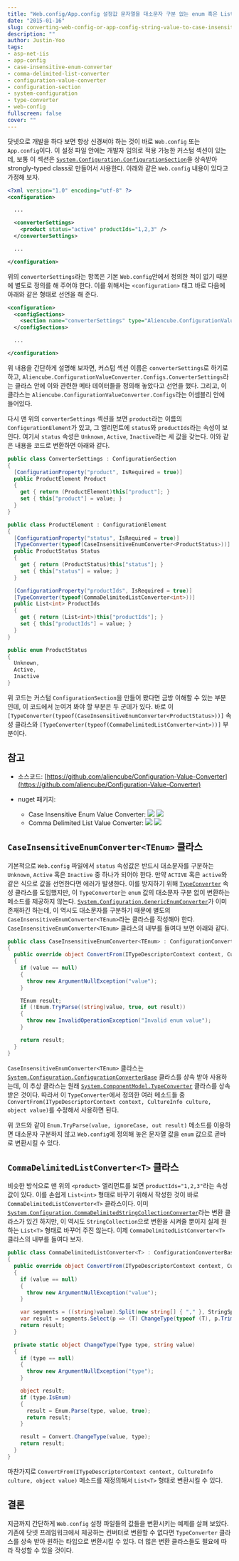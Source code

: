 ```yaml
---
title: "Web.config/App.config 설정값 문자열을 대소문자 구분 없는 enum 혹은 List 형태로 손쉽게 변환하기"
date: "2015-01-16"
slug: converting-web-config-or-app-config-string-value-to-case-insensitive-enum-value-or-list-t
description: ""
author: Justin-Yoo
tags:
- asp-net-iis
- app-config
- case-insensitive-enum-converter
- comma-delimited-list-converter
- configuration-value-converter
- configuration-section
- system-configuration
- type-converter
- web-config
fullscreen: false
cover: ""
---
```


닷넷으로 개발을 하다 보면 항상 신경써야 하는 것이 바로 `Web.config` 또는 `App.config`이다. 이 설정 파일 안에는 개발자 임의로 적용 가능한 커스텀 섹션이 있는데, 보통 이 섹션은 [`System.Configuration.ConfigurationSection`](http://msdn.microsoft.com/en-us/library/System.Configuration.ConfigurationSection(v=vs.110).aspx)을 상속받아 strongly-typed class로 만들어서 사용한다. 아래와 같은 `Web.config` 내용이 있다고 가정해 보자.

```xml
<?xml version="1.0" encoding="utf-8" ?>
<configuration>

  ...

  <converterSettings>
    <product status="active" productIds="1,2,3" />
  </converterSettings>

  ...

</configuration>
```

위의 `converterSettings`라는 항목은 기본 `Web.config`안에서 정의한 적이 없기 때문에 별도로 정의를 해 주어야 한다. 이를 위해서는 `<configuration>` 태그 바로 다음에 아래와 같은 형태로 선언을 해 준다.

```xml
<configuration>
  <configSections>
    <section name="converterSettings" type="Aliencube.ConfigurationValueConverter.Configs.ConverterSettings, Aliencube.ConfigurationValueConverter.Configs" requirePermission="false" />
  </configSections>

  ...

</configuration>
```

위 내용을 간단하게 설명해 보자면, 커스텀 섹션 이름은 `converterSettings`로 하기로 하고, `Aliencube.ConfigurationValueConverter.Configs.ConverterSettings`라는 클라스 안에 이와 관련한 메타 데이터들을 정의해 놓았다고 선언을 했다. 그리고, 이 클라스는 `Aliencube.ConfigurationValueConverter.Configs`라는 어셈블리 안에 들어있다.

다시 맨 위의 `converterSettings` 섹션을 보면 `product`라는 이름의 `ConfigurationElement`가 있고, 그 엘리먼트에 `status`와 `productIds`라는 속성이 보인다. 여기서 `status` 속성은 `Unknown`, `Active`, `Inactive`라는 세 값을 갖는다. 이와 같은 내용을 코드로 변환하면 아래와 같다.

```csharp
public class ConverterSettings : ConfigurationSection
{
  [ConfigurationProperty("product", IsRequired = true)]
  public ProductElement Product
  {
    get { return (ProductElement)this["product"]; }
    set { this["product"] = value; }
  }
}

public class ProductElement : ConfigurationElement
{
  [ConfigurationProperty("status", IsRequired = true)]
  [TypeConverter(typeof(CaseInsensitiveEnumConverter<ProductStatus>))]
  public ProductStatus Status
  {
    get { return (ProductStatus)this["status"]; }
    set { this["status"] = value; }
  }

  [ConfigurationProperty("productIds", IsRequired = true)]
  [TypeConverter(typeof(CommaDelimitedListConverter<int>))]
  public List<int> ProductIds
  {
    get { return (List<int>)this["productIds"]; }
    set { this["productIds"] = value; }
  }
}

public enum ProductStatus
{
  Unknown,
  Active,
  Inactive
}
```

위 코드는 커스텀 `ConfigurationSection`을 만들어 봤다면 금방 이해할 수 있는 부분인데, 이 코드에서 눈여겨 봐야 할 부분은 두 군데가 있다. 바로 이 `[TypeConverter(typeof(CaseInsensitiveEnumConverter<ProductStatus>))]` 속성 클라스와 `[TypeConverter(typeof(CommaDelimitedListConverter<int>))]` 부분이다.

## 참고

- 소스코드: [https://github.com/aliencube/Configuration-Value-Converter](https://github.com/aliencube/Configuration-Value-Converter)
- nuget 패키지:
    
    - Case Insensitive Enum Value Converter: [![](https://img.shields.io/nuget/v/Aliencube.CaseInsensitiveEnumConverter.svg)](https://www.nuget.org/packages/Aliencube.CaseInsensitiveEnumConverter/) [![](https://img.shields.io/nuget/dt/Aliencube.CaseInsensitiveEnumConverter.svg)](https://www.nuget.org/packages/Aliencube.CaseInsensitiveEnumConverter/)
    - Comma Delimited List Value Converter: [![](https://img.shields.io/nuget/v/Aliencube.CommaDelimitedListConverter.svg)](https://www.nuget.org/packages/Aliencube.CommaDelimitedListConverter/) [![](https://img.shields.io/nuget/dt/Aliencube.CommaDelimitedListConverter.svg)](https://www.nuget.org/packages/Aliencube.CommaDelimitedListConverter/)

## `CaseInsensitiveEnumConverter<TEnum>` 클라스

기본적으로 `Web.config` 파일에서 `status` 속성값은 반드시 대소문자를 구분하는 `Unknown`, `Active` 혹은 `Inactive` 중 하나가 되어야 한다. 만약 `ACTIVE` 혹은 `active`와 같은 식으로 값을 선언한다면 에러가 발생한다. 이를 방지하기 위해 [`TypeConverter`](http://msdn.microsoft.com/en-us/library/system.componentmodel.typeconverter(v=vs.110).aspx) 속성 클라스를 도입했지만, 이 `TypeConverter`는 `enum` 값의 대소문자 구분 없이 변환하는 메소드를 제공하지 않는다. [`System.Configuration.GenericEnumConverter`](http://msdn.microsoft.com/en-us/library/system.configuration.genericenumconverter(v=vs.110).aspx)가 이미 존재하긴 하는데, 이 역시도 대소문자를 구분하기 때문에 별도의 `CaseInsensitiveEnumConverter<TEnum>`라는 클라스를 작성해야 한다. `CaseInsensitiveEnumConverter<TEnum>` 클라스의 내부를 들여다 보면 아래와 같다.

```csharp
public class CaseInsensitiveEnumConverter<TEnum> : ConfigurationConverterBase where TEnum : struct
{
  public override object ConvertFrom(ITypeDescriptorContext context, CultureInfo culture, object value)
  {
    if (value == null)
    {
      throw new ArgumentNullException("value");
    }

    TEnum result;
    if (!Enum.TryParse((string)value, true, out result))
    {
      throw new InvalidOperationException("Invalid enum value");
    }

    return result;
  }
}
```

`CaseInsensitiveEnumConverter<TEnum>` 클라스는 [`System.Configuration.ConfigurationConverterBase`](http://msdn.microsoft.com/en-us/library/System.Configuration.ConfigurationConverterBase(v=vs.110).aspx) 클라스를 상속 받아 사용하는데, 이 추상 클라스는 원래 [`System.ComponentModel.TypeConverter`](http://msdn.microsoft.com/en-us/library/system.componentmodel.typeconverter(v=vs.110).aspx) 클라스를 상속 받은 것이다. 따라서 이 `TypeConverter`에서 정의한 여러 메소드들 중 `ConvertFrom(ITypeDescriptorContext context, CultureInfo culture, object value)`를 수정해서 사용하면 된다.

위 코드와 같이 `Enum.TryParse(value, ignoreCase, out result)` 메소드를 이용하면 대소문자 구분하지 않고 `Web.config`에 정의해 놓은 문자열 값을 `enum` 값으로 곧바로 변환시킬 수 있다.

## `CommaDelimitedListConverter<T>` 클라스

비슷한 방식으로 맨 위의 `<product>` 엘리먼트를 보면 `productIds="1,2,3"`라는 속성값이 있다. 이를 손쉽게 `List<int>` 형태로 바꾸기 위해서 작성한 것이 바로 `CommaDelimitedListConverter<T>` 클라스이다. 이미 [`System.Configuration.CommaDelimitedStringCollectionConverter`](http://msdn.microsoft.com/en-us/library/system.configuration.commadelimitedstringcollectionconverter(v=vs.110).aspx)라는 변환 클라스가 있긴 하지만, 이 역시도 `StringCollection`으로 변환을 시켜줄 뿐이지 실제 원하는 `List<T>` 형태로 바꾸어 주진 않는다. 이제 `CommaDelimitedListConverter<T>` 클라스의 내부를 들여다 보자.

```csharp
public class CommaDelimitedListConverter<T> : ConfigurationConverterBase
{
  public override object ConvertFrom(ITypeDescriptorContext context, CultureInfo culture, object value)
  {
    if (value == null)
    {
      throw new ArgumentNullException("value");
    }

    var segments = ((string)value).Split(new string[] { "," }, StringSplitOptions.RemoveEmptyEntries);
    var result = segments.Select(p => (T) ChangeType(typeof (T), p.Trim())).ToList();
    return result;
  }

  private static object ChangeType(Type type, string value)
  {
    if (type == null)
    {
      throw new ArgumentNullException("type");
    }

    object result;
    if (type.IsEnum)
    {
      result = Enum.Parse(type, value, true);
      return result;
    }

    result = Convert.ChangeType(value, type);
    return result;
  }
}
```

마찬가지로 `ConvertFrom(ITypeDescriptorContext context, CultureInfo culture, object value)` 메소드를 재정의해서 `List<T>` 형태로 변환시킬 수 있다.

## 결론

지금까지 간단하게 `Web.config` 설정 파일들의 값들을 변환시키는 예제를 살펴 보았다. 기존에 닷넷 프레임워크에서 제공하는 컨버터로 변환할 수 없다면 `TypeConverter` 클라스를 상속 받아 원하는 타입으로 변환시킬 수 있다. 더 많은 변환 클라스들도 필요에 따라 작성할 수 있을 것이다.
